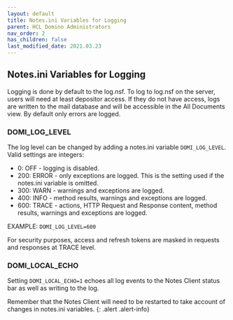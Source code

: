 ```yaml
---
layout: default
title: Notes.ini Variables for Logging
parent: HCL Domino Administrators
nav_order: 2
has_children: false
last_modified_date: 2021.03.23
---
```


## Notes.ini Variables for Logging

Logging is done by default to the log.nsf. To log to log.nsf on the server, users will need at least depositor access. If they do not have access, logs are written to the mail database and will be accessible in the All Documents view. By default only errors are logged.

### DOMI_LOG_LEVEL

The log level can be changed by adding a notes.ini variable `DOMI_LOG_LEVEL`. Valid settings are integers:  
- 0: OFF - logging is disabled.  
- 200: ERROR - only exceptions are logged. This is the setting used if the notes.ini variable is omitted.  
- 300: WARN - warnings and exceptions are logged.  
- 400: INFO - method results, warnings and exceptions are logged.  
- 600: TRACE - actions, HTTP Request and Response content, method results, warnings and exceptions are logged.

EXAMPLE:
`DOMI_LOG_LEVEL=600`

For security purposes, access and refresh tokens are masked in requests and responses at TRACE level.

### DOMI_LOCAL_ECHO

Setting `DOMI_LOCAL_ECHO=1` echoes all log events to the Notes Client status bar as well as writing to the log.

Remember that the Notes Client will need to be restarted to take account of changes in notes.ini variables.
{: .alert .alert-info}